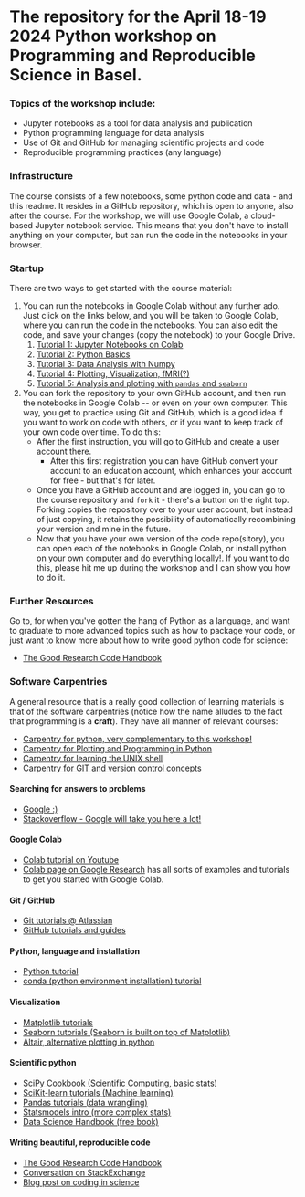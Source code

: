 # The repository for the April 18-19 2024 Python workshop on Programming and Reproducible Science in Basel.

### Topics of the workshop include:

- Jupyter notebooks as a tool for data analysis and publication
- Python programming language for data analysis
- Use of Git and GitHub for managing scientific projects and code
- Reproducible programming practices (any language)

### Infrastructure

The course consists of a few notebooks, some python code and data - and this readme. It resides in a GitHub repository, which is open to anyone, also after the course.
For the workshop, we will use Google Colab, a cloud-based Jupyter notebook service. This means that you don't have to install anything on your computer, but can run the code in the notebooks in your browser.

### Startup

There are two ways to get started with the course material:

1. You can run the notebooks in Google Colab without any further ado. Just click on the links below, and you will be taken to Google Colab, where you can run the code in the notebooks. You can also edit the code, and save your changes (copy the notebook) to your Google Drive.
   1. [Tutorial 1: Jupyter Notebooks on Colab](https://githubtocolab.com/tknapen/python_workshop-Basel/blob/master/notebooks/1-jupyter_notebooks_colab.ipynb)
   2. [Tutorial 2: Python Basics](https://githubtocolab.com/tknapen/python_workshop-Basel/blob/master/notebooks/2-python_basics.ipynb)
   3. [Tutorial 3: Data Analysis with Numpy](https://githubtocolab.com/tknapen/python_workshop-Basel/blob/master/notebooks/3-numpy.ipynb)
   4. [Tutorial 4: Plotting, Visualization, fMRI(?)](https://githubtocolab.com/tknapen/python_workshop-Basel/blob/master/notebooks/4-matplotlib_MRI.ipynb)
   5. [Tutorial 5: Analysis and plotting with `pandas` and `seaborn`](https://githubtocolab.com/tknapen/python_workshop-Basel/blob/master/notebooks/5-pandas_seaborn.ipynb)
2. You can fork the repository to your own GitHub account, and then run the notebooks in Google Colab -- or even on your own computer. This way, you get to practice using Git and GitHub, which is a good idea if you want to work on code with others, or if you want to keep track of your own code over time. To do this:
     - After the first instruction, you will go to GitHub and create a user account there.
       - After this first registration you can have GitHub convert your account to an education account, which enhances your account for free - but that's for later.
     - Once you have a GitHub account and are logged in, you can go to the course repository and `fork` it - there's a button on the right top. Forking copies the repository over to your user account, but instead of just copying, it retains the possibility of automatically recombining your version and mine in the future.
    - Now that you have your own version of the code repo(sitory), you can open each of the notebooks in Google Colab, or install python on your own computer and do everything locally!. If you want to do this, please hit me up during the workshop and I can show you how to do it.


### Further Resources

Go to, for when you've gotten the hang of Python as a language, and want to graduate to more advanced topics such as how to package your code, or just want to know more about how to write good python code for science:

- [The Good Research Code Handbook](https://goodresearch.dev)

### Software Carpentries

A general resource that is a really good collection of learning materials is that of the software carpentries (notice how the name alludes to the fact that programming is a **craft**). They have all manner of relevant courses:

- [Carpentry for python, very complementary to this workshop!](https://swcarpentry.github.io/python-novice-inflammation/)
- [Carpentry for Plotting and Programming in Python](https://swcarpentry.github.io/python-novice-gapminder/)
- [Carpentry for learning the UNIX shell](https://swcarpentry.github.io/shell-novice/)
- [Carpentry for GIT and version control concepts](https://swcarpentry.github.io/git-novice/)


#### Searching for answers to problems

- [Google :)](https://www.google.com)
- [Stackoverflow - Google will take you here a lot!](https://stackoverflow.com)

#### Google Colab

- [Colab tutorial on Youtube](https://youtu.be/inN8seMm7UI)
- [Colab page on Google Research](https://colab.research.google.com) has all sorts of examples and tutorials to get you started with Google Colab.

#### Git / GitHub

- [Git tutorials @ Atlassian](https://www.atlassian.com/git/tutorials)
- [GitHub tutorials and guides](https://guides.github.com/activities/hello-world/)

#### Python, language and installation

- [Python tutorial](https://docs.python.org/3/tutorial/)
- [conda (python environment installation) tutorial](https://conda.io/docs/user-guide/getting-started.html)

#### Visualization

- [Matplotlib tutorials](https://matplotlib.org/tutorials/index.html)
- [Seaborn tutorials (Seaborn is built on top of Matplotlib)](https://seaborn.pydata.org/tutorial.html)
- [Altair, alternative plotting in python](https://altair-viz.github.io)

#### Scientific python

- [SciPy Cookbook (Scientific Computing, basic stats)](https://scipy-cookbook.readthedocs.io)
- [SciKit-learn tutorials (Machine learning)](http://scikit-learn.org/stable/tutorial/index.html)
- [Pandas tutorials (data wrangling)](https://www.datacamp.com/community/tutorials/pandas-tutorial-dataframe-python)
- [Statsmodels intro (more complex stats)](https://www.statsmodels.org/stable/index.html)
- [Data Science Handbook (free book)](https://jakevdp.github.io/PythonDataScienceHandbook/)

#### Writing beautiful, reproducible code

- [The Good Research Code Handbook](https://goodresearch.dev)
- [Conversation on StackExchange](https://softwareengineering.stackexchange.com/questions/373633/programming-cleanly-when-writing-scientific-code)
- [Blog post on coding in science](http://alexanderganderson.github.io/code/2016/10/12/coding_tips.html)